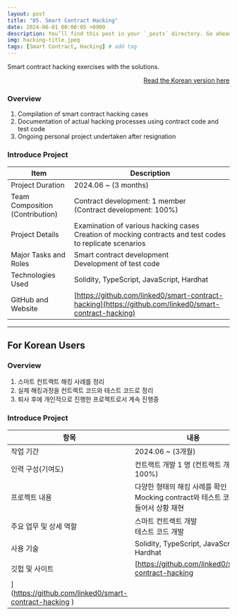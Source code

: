 ```yaml
---
layout: post
title: "05. Smart Contract Hacking"
date: 2024-06-01 00:00:05 +0900
description: You’ll find this post in your `_posts` directory. Go ahead and edit it and re-build the site to see your changes. # Add post description (optional)
img: hacking-title.jpeg
tags: [Smart Contract, Hacking] # add tag
---
```

Smart contract hacking exercises with the solutions.

<div style="text-align: right;">
    <a href="#for-korean-users">Read the Korean version here</a> 
</div>

### Overview
1. Compilation of smart contract hacking cases
2. Documentation of actual hacking processes using contract code and test code
3. Ongoing personal project undertaken after resignation

### Introduce Project

 | Item                            | Description                                                                                                   |
 | ------------------------------- | ------------------------------------------------------------------------------------------------------------- |
 | Project Duration                | 2024.06 ~ (3 months)                                                                                          |
 | Team Composition (Contribution) | Contract development: 1 member <br> (Contract development: 100%)                                              |
 | Project Details                 | Examination of various hacking cases <br> Creation of mocking contracts and test codes to replicate scenarios |
 | Major Tasks and Roles           | Smart contract development <br> Development of test code                                                      |
 | Technologies Used               | Solidity, TypeScript, JavaScript, Hardhat                                                                     |
 | GitHub and Website              | [https://github.com/linked0/smart-contract-hacking](https://github.com/linked0/smart-contract-hacking)        |


---
## For Korean Users

### Overview
1. 스마트 컨트랙트 해킹 사례를 정리
2. 실제 해킹과정을 컨트랙트 코드와 테스트 코드로 정리
3. 퇴사 후에 개인적으로 진행한 프로젝트로서 계속 진행중

### Introduce Project

| 항목                                                  | 내용                                                                                    |
| ----------------------------------------------------- | --------------------------------------------------------------------------------------- |
| 작업 기간                                             | 2024.06 ~ (3개월)                                                                       |
| 인력 구성(기여도)                                     | 컨트랙트 개발 1 명 (컨트랙트 개발 100%)                                                 |
| 프로젝트 내용                                         | 다양한 형태의 해킹 사례를 확인 <br> Mocking contract와 테스트 코드를 만들어서 상황 재현 |
| 주요 업무 및 상세 역할                                | 스마트 컨트랙트 개발 <br> 테스트 코드 개발                                              |
| 사용 기술                                             | Solidity, TypeScript, JavaScript, Hardhat                                               |
| 깃헙 및 사이트                                        | [https://github.com/linked0/smart-contract-hacking                                      |
| ](https://github.com/linked0/smart-contract-hacking ) |


